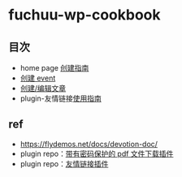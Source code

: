 # fuchuu-wp-cookbook

## 目次

- home page [创建指南](./docs/index.md)
- [创建 event](./docs/zh/createEvent.md)
- [创建/编辑文章](./docs/zh/createPost.md)
- plugin-友情链接[使用指南](./docs/zh/plugin-friendLink.md)

## ref

- https://flydemos.net/docs/devotion-doc/
- plugin repo：[带有密码保护的 pdf 文件下载插件](https://github.com/suhanyujie/wp-protected-pdf-download)
- plugin repo：[友情链接插件](https://github.com/suhanyujie/wp-link-gallery)
